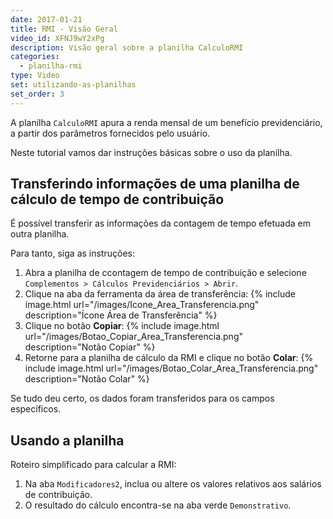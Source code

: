 ```yaml
---
date: 2017-01-21
title: RMI - Visão Geral
video_id: XFNJ9wY2xPg
description: Visão geral sobre a planilha CalculoRMI
categories:
  - planilha-rmi
type: Video
set: utilizando-as-planilhas
set_order: 3
---
```


A planilha `CalculoRMI` apura a renda mensal de um benefício previdenciário, a partir dos parâmetros fornecidos pelo usuário.

Neste tutorial vamos dar instruções básicas sobre o uso da planilha.

## Transferindo informações de uma planilha de cálculo de tempo de contribuição

É possível transferir as informações da contagem de tempo efetuada em outra planilha.

Para tanto, siga as instruções:

1. Abra a planilha de ccontagem de tempo de contribuição e selecione `Complementos > Cálculos Previdenciários > Abrir`.
1. Clique na aba da ferramenta da área de transferência:
{% include image.html url="/images/Icone_Area_Transferencia.png" description="Ícone Área de Transferência" %}
1. Clique no botão **Copiar**:
{% include image.html url="/images/Botao_Copiar_Area_Transferencia.png" description="Notão Copiar" %}
1. Retorne para a planilha de cálculo da RMI e clique no botão **Colar**:
{% include image.html url="/images/Botao_Colar_Area_Transferencia.png" description="Notão Colar" %}

Se tudo deu certo, os dados foram transferidos para os campos específicos.

## Usando a planilha

Roteiro simplificado para calcular a RMI:

1. Na aba `Modificadores2`, inclua ou altere os valores relativos aos salários de contribuição.
1. O resultado do cálculo encontra-se na aba verde `Demonstrativo`.
